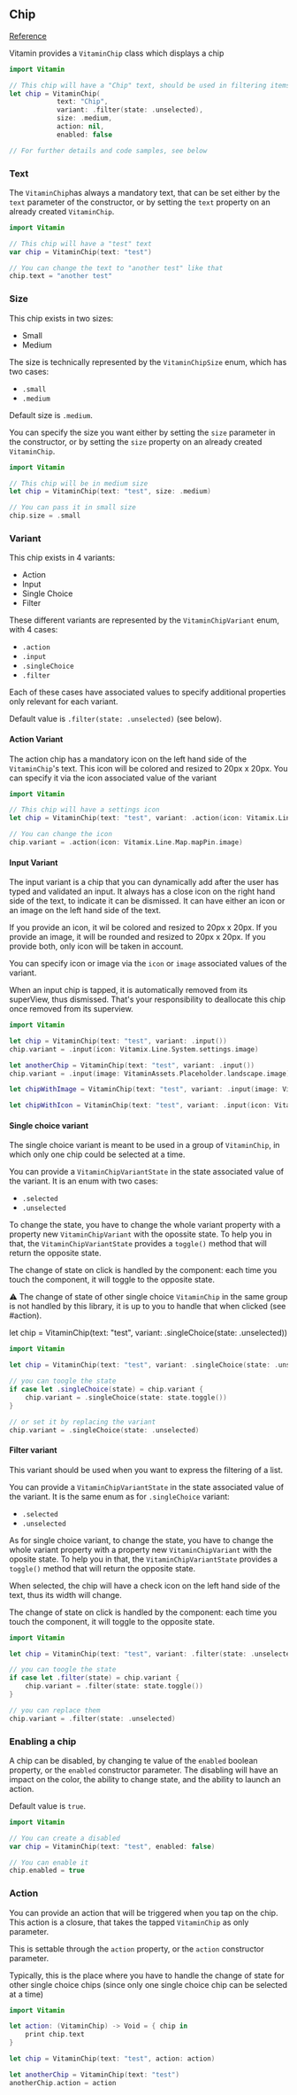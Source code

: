 ## Chip
[Reference](https://www.decathlon.design/726f8c765/p/08dbe1-chip/b/459b4b)

Vitamin provides a `VitaminChip` class which displays a chip

```swift
import Vitamin

// This chip will have a "Chip" text, should be used in filtering items, will be in unselected state, in medium size, and will be disabled
let chip = VitaminChip(
            text: "Chip",
            variant: .filter(state: .unselected),
            size: .medium,
            action: nil,
            enabled: false

// For further details and code samples, see below
```

### Text
The `VitaminChip`has always a mandatory text, that can be set either by the `text` parameter of the constructor, or by setting the `text` property on an already created `VitaminChip`.

```swift
import Vitamin

// This chip will have a "test" text
var chip = VitaminChip(text: "test")

// You can change the text to "another test" like that
chip.text = "another test"
```

### Size
This chip exists in two sizes:
- Small
- Medium

The size is technically represented by the `VitaminChipSize` enum, which has two cases:
- `.small`
- `.medium`

Default size is `.medium`.

You can specify the size you want either by setting the `size` parameter in the constructor, or by setting the `size` property on an already created `VitaminChip`.

```swift
import Vitamin

// This chip will be in medium size
let chip = VitaminChip(text: "test", size: .medium)

// You can pass it in small size
chip.size = .small
```

### Variant
This chip exists in 4 variants:
- Action
- Input
- Single Choice
- Filter

These different variants are represented by the `VitaminChipVariant` enum, with 4 cases:
- `.action`
- `.input`
- `.singleChoice`
- `.filter`

Each of these cases have associated values to specify additional properties only relevant for each variant.

Default value is `.filter(state: .unselected)` (see below).


#### Action Variant
The action chip has a mandatory icon on the left hand side of the `VitaminChip`'s text.
This icon will be colored and resized to 20px x 20px.
You can specify it via the icon associated value of the variant

```swift
import Vitamin

// This chip will have a settings icon
let chip = VitaminChip(text: "test", variant: .action(icon: Vitamix.Line.System.settings.image))

// You can change the icon
chip.variant = .action(icon: Vitamix.Line.Map.mapPin.image)
```

#### Input Variant
The input variant is a chip that you can dynamically add after the user has typed and validated an input.
It always has a close icon on the right hand side of the text, to indicate it can be dismissed.
It can have either an icon or an image on the left hand side of the text.

If you provide an icon, it wil be colored and resized to 20px x 20px.
If you provide an image, it will be rounded and resized to 20px x 20px.
If you provide both, only icon will be taken in account.

You can specify icon or image via the `icon` or `image` associated values of the variant.

When an input chip is tapped, it is automatically removed from its superView, thus dismissed.
That's your responsibility to deallocate this chip once removed from its superview.

```swift
import Vitamin

let chip = VitaminChip(text: "test", variant: .input())
chip.variant = .input(icon: Vitamix.Line.System.settings.image)

let anotherChip = VitaminChip(text: "test", variant: .input())
chip.variant = .input(image: VitaminAssets.Placeholder.landscape.image)`

let chipWithImage = VitaminChip(text: "test", variant: .input(image: VitaminAssets.Placeholder.landscape.image))

let chipWithIcon = VitaminChip(text: "test", variant: .input(icon: Vitamix.Line.System.settings.image))
```



#### Single choice variant
The single choice variant is meant to be used in a group of `VitaminChip`, in which only one chip could be selected at a time.

You can provide a `VitaminChipVariantState` in the state associated value of the variant.
It is an enum with two cases:
- `.selected`
- `.unselected`

To change the state, you have to change the whole variant property with a property new `VitaminChipVariant` with the opossite state.
To help you in that, the `VitaminChipVariantState` provides a `toggle()` method that will return the opposite state.

The change of state on click is handled by the component: each time you touch the component, it will toggle to the opposite state.

⚠️ The change of state of other single choice `VitaminChip` in the same group is not handled by this library, it is up to you to handle that when clicked (see #action).

let chip = VitaminChip(text: "test", variant: .singleChoice(state: .unselected))

```swift
import Vitamin

let chip = VitaminChip(text: "test", variant: .singleChoice(state: .unselected))

// you can toogle the state
if case let .singleChoice(state) = chip.variant {
    chip.variant = .singleChoice(state: state.toggle())
}

// or set it by replacing the variant
chip.variant = .singleChoice(state: .unselected)
```


#### Filter variant
This variant should be used when you want to express the filtering of a list.

You can provide a `VitaminChipVariantState` in the state associated value of the variant.
It is the same enum as for `.singleChoice` variant:
- `.selected`
- `.unselected`

As for single choice variant, to change the state, you have to change the whole variant property with a property new `VitaminChipVariant` with the oposite state.
To help you in that, the `VitaminChipVariantState` provides a `toggle()` method that will return the opposite state.

When selected, the chip will have a check icon on the left hand side of the text, thus its width will change.

The change of state on click is handled by the component: each time you touch the component, it will toggle to the opposite state.

```swift
import Vitamin

let chip = VitaminChip(text: "test", variant: .filter(state: .unselected)

// you can toogle the state
if case let .filter(state) = chip.variant {
    chip.variant = .filter(state: state.toggle())
}

// you can replace them
chip.variant = .filter(state: .unselected)
```


### Enabling a chip
A chip can be disabled, by changing te value of the `enabled` boolean property, or the `enabled` constructor parameter.
The disabling will have an impact on the color, the ability to change state, and the ability to launch an action.

Default value is `true`.

```swift
import Vitamin

// You can create a disabled 
var chip = VitaminChip(text: "test", enabled: false)

// You can enable it
chip.enabled = true
```



### Action
You can provide an action that will be triggered when you tap on the chip.
This action is a closure, that takes the tapped `VitaminChip` as only parameter.

This is settable through the `action` property, or the `action` constructor parameter.

Typically, this is the place where you have to handle the change of state for other single choice chips (since only one single choice chip can be selected at a time)

```swift
import Vitamin

let action: (VitaminChip) -> Void = { chip in 
    print chip.text
}

let chip = VitaminChip(text: "test", action: action)

let anotherChip = VitaminChip(text: "test")
anotherChip.action = action
```
